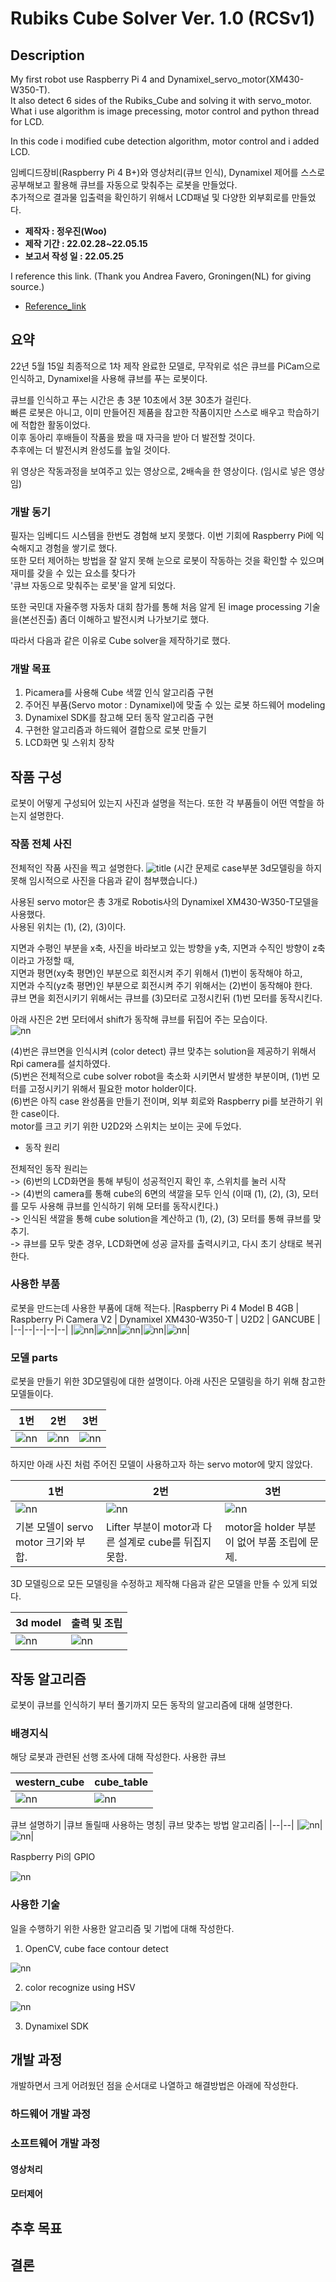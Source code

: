 # Rubiks Cube Solver Ver. 1.0 (RCSv1)
## Description
My first robot use Raspberry Pi 4 and Dynamixel_servo_motor(XM430-W350-T).   
It also detect 6 sides of the Rubiks_Cube and solving it with servo_motor.   
What i use algorithm is image precessing, motor control and python thread for LCD.   

In this code i modified cube detection algorithm, motor control and i added LCD.

임베디드장비(Raspberry Pi 4 B+)와 영상처리(큐브 인식), Dynamixel 제어를 스스로 공부해보고 활용해 큐브를 자동으로 맞춰주는 로봇을 만들었다.   
추가적으로 결과물 입출력을 확인하기 위해서 LCD패널 및 다양한 외부회로를 만들었다.   

* **제작자 : 정우진(Woo)**
* **제작 기간 : 22.02.28~22.05.15**
* **보고서 작성 일 : 22.05.25**

I reference this link. (Thank you Andrea Favero, Groningen(NL) for giving source.)
* [Reference_link](https://www.instructables.com/Rubik-Cube-Solver-Robot-With-Raspberry-Pi-and-Pica/)   

## 요약

22년 5월 15일 최종적으로 1차 제작 완료한 모델로,
무작위로 섞은 큐브를 PiCam으로 인식하고, Dynamixel을 사용해 큐브를 푸는 로봇이다. 



큐브를 인식하고 푸는 시간은 총 3분 10초에서 3분 30초가 걸린다.   
빠른 로봇은 아니고, 이미 만들어진 제품을 참고한 작품이지만 스스로 배우고 학습하기에 적합한 활동이었다.  
이후 동아리 후배들이 작품을 봤을 때 자극을 받아 더 발전할 것이다.   
추후에는 더 발전시켜 완성도를 높일 것이다.


위 영상은 작동과정을 보여주고 있는 영상으로, 2배속을 한 영상이다. (임시로 넣은 영상임)


### 개발 동기


필자는 임베디드 시스템을 한번도 경험해 보지 못했다. 이번 기회에 Raspberry Pi에 익숙해지고 경험을 쌓기로 했다.    
또한 모터 제어하는 방법을 잘 알지 못해 눈으로 로봇이 작동하는 것을 확인할 수 있으며 재미를 갖을 수 있는 요소를 찾다가   
'큐브 자동으로 맞춰주는 로봇'을 알게 되었다.    

또한 국민대 자율주행 자동차 대회 참가를 통해 처음 알게 된 image processing 기술을(본선진출) 좀더 이해하고 발전시켜 나가보기로 했다.   

따라서 다음과 같은 이유로 Cube solver을 제작하기로 했다. 


### 개발 목표

1) Picamera를 사용해 Cube 색깔 인식 알고리즘 구현   
2) 주어진 부품(Servo motor : Dynamixel)에 맞출 수 있는 로봇 하드웨어 modeling   
3) Dynamixel SDK를 참고해 모터 동작 알고리즘 구현   
4) 구현한 알고리즘과 하드웨어 결합으로 로봇 만들기   
5) LCD화면 및 스위치 장착   


## 작품 구성



로봇이 어떻게 구성되어 있는지 사진과 설명을 적는다. 또한 각 부품들이 어떤 역할을 하는지 설명한다.


### 작품 전체 사진

전체적인 작품 사진을 찍고 설명한다.
![title](img/blueprint_0x5.png)
(시간 문제로 case부분 3d모델링을 하지 못해 임시적으로 사진을 다음과 같이 첨부했습니다.)


사용된 servo motor은 총 3개로 Robotis사의 Dynamixel XM430-W350-T모델을 사용했다.   
사용된 위치는 (1), (2), (3)이다.    

지면과 수평인 부분을 x축, 사진을 바라보고 있는 방향을 y축, 지면과 수직인 방향이 z축이라고 가정할 때,   
지면과 평면(xy축 평면)인 부분으로 회전시켜 주기 위해서 (1)번이 동작해야 하고,   
지면과 수직(yz축 평면)인 부분으로 회전시켜 주기 위해서는 (2)번이 동작해야 한다.   
큐브 면을 회전시키기 위해서는 큐브를 (3)모터로 고정시킨뒤 (1)번 모터를 동작시킨다.   

아래 사진은 2번 모터에서 shift가 동작해 큐브를 뒤집어 주는 모습이다.   
![nn](img/2_motor.png)

(4)번은 큐브면을 인식시켜 (color detect) 큐브 맞추는 solution을 제공하기 위해서 Rpi camera를 설치하였다.   
(5)번은 전체적으로 cube solver robot을 축소화 시키면서 발생한 부분이며, (1)번 모터를 고정시키기 위해서 필요한 motor holder이다.   
(6)번은 아직 case 완성품을 만들기 전이며, 외부 회로와 Raspberry pi를 보관하기 위한 case이다.   
motor를 크고 키기 위한 U2D2와 스위치는 보이는 곳에 두었다.   


* 동작 원리

전체적인 동작 원리는   
-> (6)번의 LCD화면을 통해 부팅이 성공적인지 확인 후, 스위치를 눌러 시작   
-> (4)번의 camera를 통해 cube의 6면의 색깔을 모두 인식 (이때 (1), (2), (3), 모터를 모두 사용해 큐브를 인식하기 위해 모터를 동작시킨다.)   
-> 인식된 색깔을 통해 cube solution을 계산하고 (1), (2), (3) 모터를 통해 큐브를 맞추기.   
-> 큐브를 모두 맞춘 경우, LCD화면에 성공 글자를 출력시키고, 다시 초기 상태로 복귀한다. 


### 사용한 부품

로봇을 만드는데 사용한 부품에 대해 적는다.
|Raspberry Pi 4 Model B 4GB | Raspberry Pi Camera V2 | Dynamixel XM430-W350-T | U2D2 | GANCUBE | 
|--|--|--|--|--|
|![nn](img/parts_Rpi.png)|![nn](img/parts_RpiCamera.png)|![nn](img/parts_Dynamixel.png)|![nn](img/parts_U2D2.png)|![nn](img/parts_Gencube.png)|

### 모델 parts
로봇을 만들기 위한 3D모델링에 대한 설명이다. 
아래 사진은 모델링을 하기 위해 참고한 모델들이다. 

|1번|2번|3번|
|--|--|--|
|![nn](img/preModel_1.png)|![nn](img/preModel_2.png)|![nn](img/preModel_3.png)|


하지만 아래 사진 처럼 주어진 모델이 사용하고자 하는 servo motor에 맞지 않았다. 

|1번|2번|3번|
|---|---|---|
|![nn](img/model_not_1.png)|![nn](img/model_not_2.png)|![nn](img/model_not_3.png)|
|기본 모델이 servo motor 크기와 부합. |Lifter 부분이 motor과 다른 설계로 cube를 뒤집지 못함. | motor을 holder 부분이 없어 부품 조립에 문제. |


3D 모델링으로 모든 모델링을 수정하고 제작해 다음과 같은 모델을 만들 수 있게 되었다. 

|3d model|출력 및 조립|
|---|---|
|![nn](img/3dModeling.png)|![nn](img/model.png)|


## 작동 알고리즘

로봇이 큐브를 인식하기 부터 풀기까지 모든 동작의 알고리즘에 대해 설명한다. 

### 배경지식

해당 로봇과 관련된 선행 조사에 대해 작성한다.
사용한 큐브   

|western_cube|cube_table|
|--|--|
|![nn](img/western_color_cube.png)|![nn](img/cube_table_num.png)|


 큐브 설명하기
|큐브 돌릴때 사용하는 명칭| 큐브 맞추는 방법 알고리즘|
|--|--|
|![nn](img/cube_UDL.png)|![nn](img/cube_table.png)|


 Raspberry Pi의 GPIO

![nn](img/GPIO.png)   


### 사용한 기술

일을 수행하기 위한 사용한 알고리즘 및 기법에 대해 작성한다.

1. OpenCV, cube face contour detect

![nn](img/cube_detect.png)   


2. color recognize using HSV

![nn](img/HSV.png)   


3. Dynamixel SDK


## 개발 과정

개발하면서 크게 어려웠던 점을 순서대로 나열하고 해결방법은 아래에 작성한다.


### 하드웨어 개발 과정


### 소프트웨어 개발 과정


#### 영상처리


#### 모터제어


## 추후 목표


## 결론





